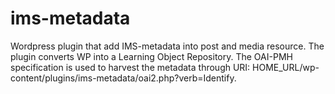 ims-metadata
============

Wordpress plugin that add IMS-metadata into post and media resource. The plugin converts WP into a Learning Object Repository. The OAI-PMH specification is used to harvest the metadata through URI: HOME_URL/wp-content/plugins/ims-metadata/oai2.php?verb=Identify.

